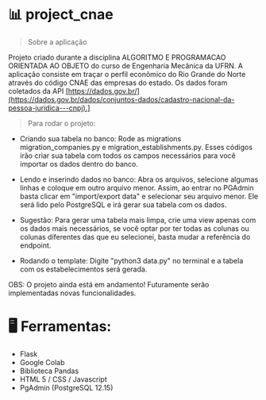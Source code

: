 # 📊 project_cnae

> Sobre a aplicação 

Projeto criado durante a disciplina ALGORITMO E PROGRAMACAO ORIENTADA AO OBJETO do curso de Engenharia Mecânica da UFRN. A aplicação consiste em traçar o perfil econômico do Rio Grande do Norte através do código CNAE das empresas do estado. Os dados foram coletados da API [https://dados.gov.br/](https://dados.gov.br/dados/conjuntos-dados/cadastro-nacional-da-pessoa-juridica---cnpj).]

> Para rodar o projeto:

- Criando sua tabela no banco: Rode as migrations migration_companies.py e migration_establishments.py. Esses códigos irão criar sua tabela com todos os campos necessários para você importar os dados dentro do banco.

- Lendo e inserindo dados no banco: Abra os arquivos, selecione algumas linhas e coloque em outro arquivo menor. Assim, ao entrar no PGAdmin basta clicar em "import/export data" e selecionar seu arquivo menor. Ele será lido pelo PostgreSQL e irá gerar sua tabela com os dados.

- Sugestão: Para gerar uma tabela mais limpa, crie uma view apenas com os dados mais necessários, se você optar por ter todas as colunas ou colunas diferentes das que eu selecionei, basta mudar a referência do endpoint.

- Rodando o template: Digite "python3 data.py" no terminal e a tabela com os estabelecimentos será gerada.

OBS: O projeto ainda está em andamento! Futuramente serão implementadas novas funcionalidades.

# 🖥 Ferramentas:

- Flask
- Google Colab
- Biblioteca Pandas
- HTML 5 / CSS / Javascript
- PgAdmin (PostgreSQL 12.15)

